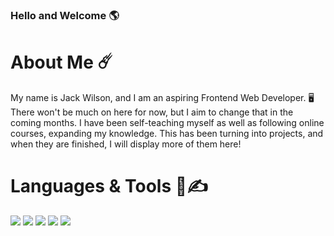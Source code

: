 ### Hello and Welcome 🌎

# About Me ☄️
My name is Jack Wilson, and I am an aspiring Frontend Web Developer. 🖥️
There won't be much on here for now, but I aim to change that in the coming months. I have been self-teaching myself as well as following online courses, expanding my knowledge. This has been turning into projects, and when they are finished, I will display more of them here!

# Languages & Tools 👾✍️
<p>
          
<img src="https://cdn.jsdelivr.net/gh/devicons/devicon@latest/icons/react/react-original.svg" />
 <img src="https://cdn.jsdelivr.net/gh/devicons/devicon@latest/icons/html5/html5-original.svg" />
<img src="https://cdn.jsdelivr.net/gh/devicons/devicon@latest/icons/typescript/typescript-original.svg" />
 <img src="https://cdn.jsdelivr.net/gh/devicons/devicon@latest/icons/bootstrap/bootstrap-original.svg" />
 <img src="https://cdn.jsdelivr.net/gh/devicons/devicon@latest/icons/css3/css3-original.svg" />
 </p>

<!--
**JxckWilsxn/JxckWilsxn** is a ✨ _special_ ✨ repository because its `README.md` (this file) appears on your GitHub profile.

Here are some ideas to get you started:

- 🔭 I’m currently working on ...
- 🌱 I’m currently learning ...
- 👯 I’m looking to collaborate on ...
- 🤔 I’m looking for help with ...
- 💬 Ask me about ...
- 📫 How to reach me: ...
- 😄 Pronouns: ...
- ⚡ Fun fact: ...
-->

